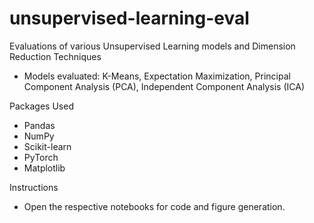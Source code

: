 # unsupervised-learning-eval
Evaluations of various Unsupervised Learning models and Dimension Reduction Techniques

- Models evaluated: K-Means, Expectation Maximization, Principal Component Analysis (PCA), Independent Component Analysis (ICA)

Packages Used
- Pandas
- NumPy
- Scikit-learn
- PyTorch
- Matplotlib

Instructions
- Open the respective notebooks for code and figure generation.

